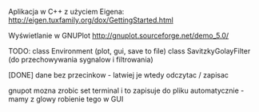 Aplikacja w C++ z użyciem Eigena:
http://eigen.tuxfamily.org/dox/GettingStarted.html

Wyświetlanie w GNUPlot
http://gnuplot.sourceforge.net/demo_5.0/

TODO:
class Environment (plot, gui, save to file)
class SavitzkyGolayFilter (do przechowywania sygnalow i filtrowania)


[DONE] dane bez przecinkow - latwiej je wtedy odczytac / zapisac

gnupot mozna zrobic set terminal i to zapisuje do pliku automatycznie - mamy z glowy robienie tego w GUI